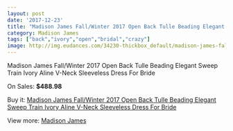 ```yaml
---
layout: post
date: '2017-12-23'
title: "Madison James Fall/Winter 2017 Open Back Tulle Beading Elegant Sweep Train Ivory Aline V-Neck Sleeveless Dress For Bride"
category: Madison James
tags: ["back","ivory","open","bridal","crazy"]
image: http://img.eudances.com/34230-thickbox_default/madison-james-fall-winter-2017-open-back-tulle-beading-elegant-sweep-train-ivory-aline-v-neck-sleeveless-dress-for-bride.jpg
---
```

Madison James Fall/Winter 2017 Open Back Tulle Beading Elegant Sweep Train Ivory Aline V-Neck Sleeveless Dress For Bride

On Sales: **$488.98**
<a href="https://www.eudances.com/en/madison-james/10383-madison-james-fall-winter-2017-open-back-tulle-beading-elegant-sweep-train-ivory-aline-v-neck-sleeveless-dress-for-bride.html"><amp-img layout="responsive" width="600" height="600" src="//img.eudances.com/34230-thickbox_default/madison-james-fall-winter-2017-open-back-tulle-beading-elegant-sweep-train-ivory-aline-v-neck-sleeveless-dress-for-bride.jpg" alt="Madison James Fall/Winter 2017 Open Back Tulle Beading Elegant Sweep Train Ivory Aline V-Neck Sleeveless Dress For Bride 0" /></a>
<a href="https://www.eudances.com/en/madison-james/10383-madison-james-fall-winter-2017-open-back-tulle-beading-elegant-sweep-train-ivory-aline-v-neck-sleeveless-dress-for-bride.html"><amp-img layout="responsive" width="600" height="600" src="//img.eudances.com/34232-thickbox_default/madison-james-fall-winter-2017-open-back-tulle-beading-elegant-sweep-train-ivory-aline-v-neck-sleeveless-dress-for-bride.jpg" alt="Madison James Fall/Winter 2017 Open Back Tulle Beading Elegant Sweep Train Ivory Aline V-Neck Sleeveless Dress For Bride 1" /></a>
<a href="https://www.eudances.com/en/madison-james/10383-madison-james-fall-winter-2017-open-back-tulle-beading-elegant-sweep-train-ivory-aline-v-neck-sleeveless-dress-for-bride.html"><amp-img layout="responsive" width="600" height="600" src="//img.eudances.com/34231-thickbox_default/madison-james-fall-winter-2017-open-back-tulle-beading-elegant-sweep-train-ivory-aline-v-neck-sleeveless-dress-for-bride.jpg" alt="Madison James Fall/Winter 2017 Open Back Tulle Beading Elegant Sweep Train Ivory Aline V-Neck Sleeveless Dress For Bride 2" /></a>

Buy it: [Madison James Fall/Winter 2017 Open Back Tulle Beading Elegant Sweep Train Ivory Aline V-Neck Sleeveless Dress For Bride](https://www.eudances.com/en/madison-james/10383-madison-james-fall-winter-2017-open-back-tulle-beading-elegant-sweep-train-ivory-aline-v-neck-sleeveless-dress-for-bride.html "Madison James Fall/Winter 2017 Open Back Tulle Beading Elegant Sweep Train Ivory Aline V-Neck Sleeveless Dress For Bride")

View more: [Madison James](https://www.eudances.com/en/75-Madison-James "Madison James")